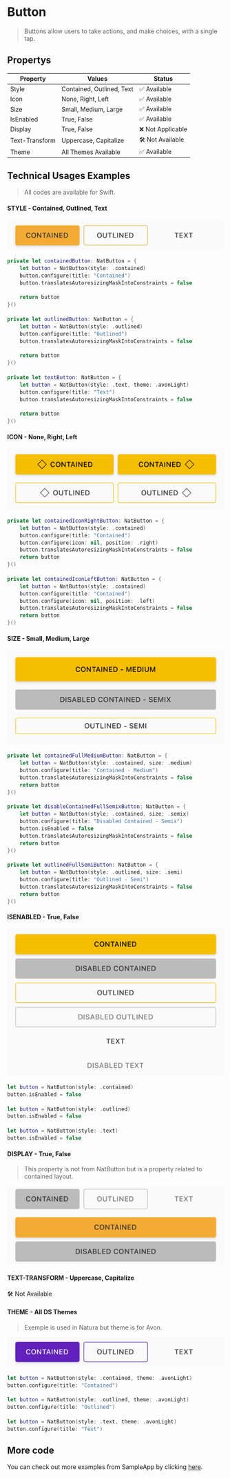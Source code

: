 # Button

> Buttons allow users to take actions, and make choices, with a single tap.



## Propertys

| Property       | Values                    | Status            |
| -------------- | ------------------------- | ----------------- |
| Style          | Contained, Outlined, Text | ✅  Available      |
| Icon           | None, Right, Left         | ✅  Available      |
| Size           | Small, Medium, Large      | ✅  Available      |
| IsEnabled      | True, False               | ✅  Available      |
| Display        | True, False               | ❌  Not Applicable |
| Text-Transform | Uppercase, Capitalize     | 🛠️  Not Available  |
| Theme          | All Themes Available      | ✅  Available      |



## Technical Usages Examples

> All codes are available for Swift.



#### STYLE - Contained, Outlined, Text

![](./images/button_variants.png)

```swift
private let containedButton: NatButton = {
    let button = NatButton(style: .contained)
    button.configure(title: "Contained")
    button.translatesAutoresizingMaskIntoConstraints = false
        
    return button
}()

private let outlinedButton: NatButton = {
    let button = NatButton(style: .outlined)
    button.configure(title: "Outlined")
    button.translatesAutoresizingMaskIntoConstraints = false

    return button
}()

private let textButton: NatButton = {
    let button = NatButton(style: .text, theme: .avonLight)
    button.configure(title: "Text")
    button.translatesAutoresizingMaskIntoConstraints = false

    return button
}()
```





#### ICON - None, Right, Left

![](./images/button_icon.png)

```swift
private let containedIconRightButton: NatButton = {
    let button = NatButton(style: .contained)
    button.configure(title: "Contained")
    button.configure(icon: nil, position: .right)
    button.translatesAutoresizingMaskIntoConstraints = false
    return button
}()

private let containedIconLeftButton: NatButton = {
    let button = NatButton(style: .contained)
    button.configure(title: "Contained")
    button.configure(icon: nil, position: .left)
    button.translatesAutoresizingMaskIntoConstraints = false
    return button
}()
```





#### SIZE - Small, Medium, Large

![](./images/button_size.png)

```swift
private let containedFullMediumButton: NatButton = {
    let button = NatButton(style: .contained, size: .medium)
    button.configure(title: "Contained - Medium")
    button.translatesAutoresizingMaskIntoConstraints = false
    return button
}()

private let disableContainedFullSemixButton: NatButton = {
    let button = NatButton(style: .contained, size: .semix)
    button.configure(title: "Disabled Contained - Semix")
    button.isEnabled = false
    button.translatesAutoresizingMaskIntoConstraints = false
    return button
}()

private let outlinedFullSemiButton: NatButton = {
    let button = NatButton(style: .outlined, size: .semi)
    button.configure(title: "Outlined - Semi")
    button.translatesAutoresizingMaskIntoConstraints = false
    return button
}()
```





#### ISENABLED - True, False

![](./images/button_status.png)

```swift
let button = NatButton(style: .contained)
button.isEnabled = false

let button = NatButton(style: .outlined)
button.isEnabled = false

let button = NatButton(style: .text)
button.isEnabled = false
```





#### DISPLAY - True, False

> This property is not from NatButton but is a property related to contained layout. 

![](./images/button_inline.png)





#### TEXT-TRANSFORM - Uppercase, Capitalize

🛠️ Not Available 





#### THEME - All DS Themes

> Exemple is used in Natura but theme is for Avon.



![](./images/button_theme.png)

```swift
let button = NatButton(style: .contained, theme: .avonLight)
button.configure(title: "Contained")

let button = NatButton(style: .outlined, theme: .avonLight)
button.configure(title: "Outlined")

let button = NatButton(style: .text, theme: .avonLight)
button.configure(title: "Text")
```


## More code
You can check out more examples from SampleApp by clicking [here](https://github.com/natura-cosmeticos/natds-ios/blob/master/SampleApp/Sources/Sample/Components/Button/ButtonsItemViewController.swift).

